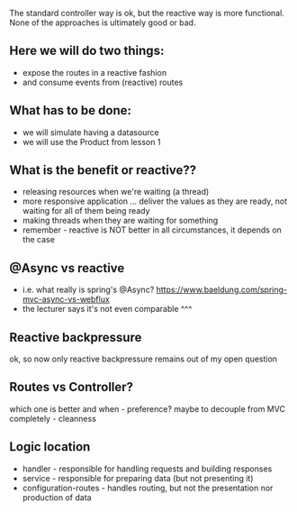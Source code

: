 The standard controller way is ok, but the reactive way is more functional. None of the approaches is ultimately good or bad.

## Here we will do two things:
- expose the routes in a reactive fashion
- and consume events from (reactive) routes

## What has to be done:
- we will simulate having a datasource
- we will use the Product from lesson 1

## What is the benefit or reactive??
- releasing resources when we're waiting (a thread)
- more responsive application ... deliver the values as they are ready, not waiting for all of them being ready
- making threads when they are waiting for something
- remember - reactive is NOT better in all circumstances, it depends on the case

## @Async vs reactive 
- i.e. what really is spring's @Async? https://www.baeldung.com/spring-mvc-async-vs-webflux
- the lecturer says it's not even comparable ^^^

## Reactive backpressure 
ok, so now only reactive backpressure remains out of my open question

## Routes vs Controller?
which one is better and when - preference? maybe to decouple from MVC completely - cleanness

## Logic location
- handler - responsible for handling requests and building responses
- service - responsible for preparing data (but not presenting it)
- configuration-routes - handles routing, but not the presentation nor production of data
